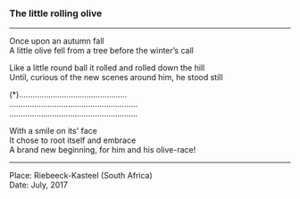 ### The little rolling olive

---

Once upon an autumn fall<br />
A little olive fell from a tree before the winter’s call

Like a little round ball it rolled and rolled down the hill<br />
Until, curious of the new scenes around him, he stood still<br />

(*)…………………………………………<br />
…………………………………………………<br />
…………………………………………………<br />

With a smile on its' face<br />
It chose to root itself and embrace<br />
A brand new beginning, for him and his olive-race!<br />

---

Place: Riebeeck-Kasteel (South Africa)<br />
Date: July, 2017

